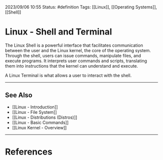 2023/09/06 10:55
Status: #definition
Tags: [[Linux]], [[Operating Systems]], [[Shell]]
# Linux - Shell and Terminal

The Linux Shell is a powerful interface that facilitates communication between the user and the Linux kernel, the core of the operating system. Through the shell, users can issue commands, manipulate files, and execute programs. It interprets user commands and scripts, translating them into instructions that the kernel can understand and execute.

A Linux Terminal is what allows a user to interact with the shell.

---
## See Also
- [[Linux - Introduction]]
- [[Linux - File System]]
- [[Linux - Distributions (Distros)]]
- [[Linux - Basic Commands]]
- [[Linux Kernel - Overview]]

---
# References
